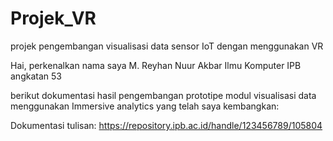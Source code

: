 # Projek_VR
projek pengembangan visualisasi data sensor IoT dengan menggunakan VR

Hai, perkenalkan nama saya M. Reyhan Nuur Akbar Ilmu Komputer IPB angkatan 53

berikut dokumentasi hasil pengembangan prototipe modul visualisasi data menggunakan Immersive analytics yang telah saya kembangkan:

Dokumentasi tulisan: https://repository.ipb.ac.id/handle/123456789/105804
